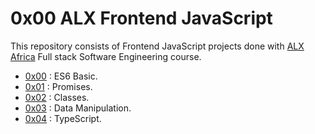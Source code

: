 # 0x00 ALX Frontend JavaScript
This repository consists of Frontend JavaScript projects done with [ALX Africa](https://www.alxafrica.com/) Full stack Software Engineering course.

- [0x00](./0x00-ES6_basic) : ES6 Basic.
- [0x01](./0x01-ES6_promise) : Promises.
- [0x02](./0x02-ES6_classes) : Classes.
- [0x03](./0x03-ES6_data_manipulation) : Data Manipulation.
- [0x04](./0x04-TypeScript) : TypeScript.
